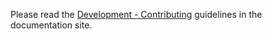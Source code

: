 Please read the [Development - Contributing](https://fastapi.tiangolo.com/contributing/) guidelines in the documentation site.